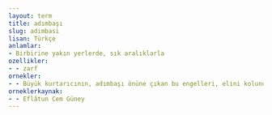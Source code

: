 ```yaml
---
layout: term
title: adımbaşı
slug: adimbasi
lisan: Türkçe
anlamlar:
- Birbirine yakın yerlerde, sık aralıklarla
ozellikler:
- - zarf
ornekler:
- - Büyük kurtarıcının, adımbaşı önüne çıkan bu engelleri, elini kolunu bağlayan bu direnmeleri nasıl bir imanla yenerek bizi bugünlere eriştirdiğini bir düşünseniz, parmağınız ağzınızda kalır.
orneklerkaynak:
- - Eflâtun Cem Güney
---
```

